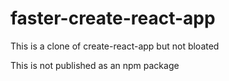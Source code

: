 # faster-create-react-app
This is a clone of create-react-app but not bloated

This is not published as an npm package
